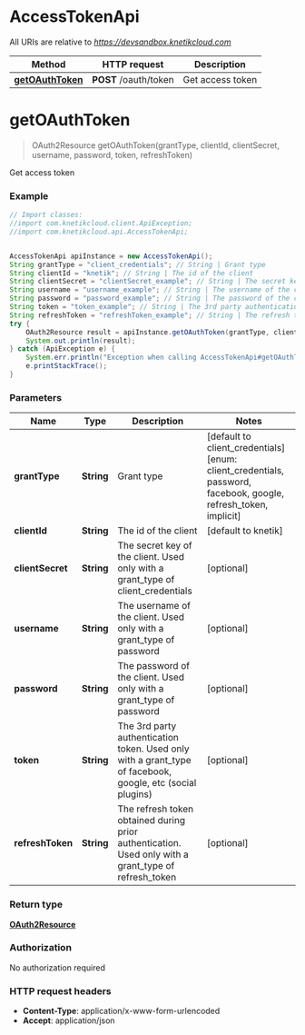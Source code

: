 # AccessTokenApi

All URIs are relative to *https://devsandbox.knetikcloud.com*

Method | HTTP request | Description
------------- | ------------- | -------------
[**getOAuthToken**](AccessTokenApi.md#getOAuthToken) | **POST** /oauth/token | Get access token


<a name="getOAuthToken"></a>
# **getOAuthToken**
> OAuth2Resource getOAuthToken(grantType, clientId, clientSecret, username, password, token, refreshToken)

Get access token

### Example
```java
// Import classes:
//import com.knetikcloud.client.ApiException;
//import com.knetikcloud.api.AccessTokenApi;


AccessTokenApi apiInstance = new AccessTokenApi();
String grantType = "client_credentials"; // String | Grant type
String clientId = "knetik"; // String | The id of the client
String clientSecret = "clientSecret_example"; // String | The secret key of the client.  Used only with a grant_type of client_credentials
String username = "username_example"; // String | The username of the client. Used only with a grant_type of password
String password = "password_example"; // String | The password of the client. Used only with a grant_type of password
String token = "token_example"; // String | The 3rd party authentication token. Used only with a grant_type of facebook, google, etc (social plugins)
String refreshToken = "refreshToken_example"; // String | The refresh token obtained during prior authentication. Used only with a grant_type of refresh_token
try {
    OAuth2Resource result = apiInstance.getOAuthToken(grantType, clientId, clientSecret, username, password, token, refreshToken);
    System.out.println(result);
} catch (ApiException e) {
    System.err.println("Exception when calling AccessTokenApi#getOAuthToken");
    e.printStackTrace();
}
```

### Parameters

Name | Type | Description  | Notes
------------- | ------------- | ------------- | -------------
 **grantType** | **String**| Grant type | [default to client_credentials] [enum: client_credentials, password, facebook, google, refresh_token, implicit]
 **clientId** | **String**| The id of the client | [default to knetik]
 **clientSecret** | **String**| The secret key of the client.  Used only with a grant_type of client_credentials | [optional]
 **username** | **String**| The username of the client. Used only with a grant_type of password | [optional]
 **password** | **String**| The password of the client. Used only with a grant_type of password | [optional]
 **token** | **String**| The 3rd party authentication token. Used only with a grant_type of facebook, google, etc (social plugins) | [optional]
 **refreshToken** | **String**| The refresh token obtained during prior authentication. Used only with a grant_type of refresh_token | [optional]

### Return type

[**OAuth2Resource**](OAuth2Resource.md)

### Authorization

No authorization required

### HTTP request headers

 - **Content-Type**: application/x-www-form-urlencoded
 - **Accept**: application/json

